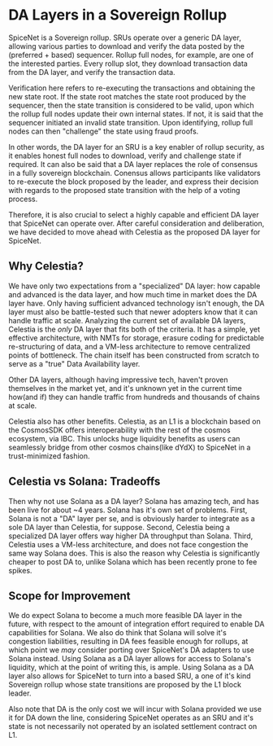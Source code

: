 # DA Layers in a Sovereign Rollup
SpiceNet is a Sovereign rollup. SRUs operate over a generic DA layer, allowing various parties to download and verify the data posted by the (preferred + based) sequencer. Rollup full nodes, for example, are one of the interested parties. Every rollup slot, they download transaction data from the DA layer, and verify the transaction data.

Verification here refers to re-executing the transactions and obtaining the new state root. If the state root matches the state root produced by the sequencer, then the state transition is considered to be valid, upon which the rollup full nodes update their own internal states. If not, it is said that the sequencer initiated an invalid state transition. Upon identifying, rollup full nodes can then "challenge" the state using fraud proofs.

In other words, the DA layer for an SRU is a key enabler of rollup security, as it enables honest full nodes to download, verify and challenge state if required. It can also be said that a DA layer replaces the role of consensus in a fully sovereign blockchain. Conensus allows participants like validators to re-execute the block proposed by the leader, and express their decision with regards to the proposed state transition with the help of a voting process.

Therefore, it is also crucial to select a highly capable and efficient DA layer that SpiceNet can operate over. After careful consideration and deliberation, we have decided to move ahead with Celestia as the proposed DA layer for SpiceNet.

## Why Celestia?
We have only two expectations from a "specialized" DA layer: how capable and advanced is the data layer, and how much time in market does the DA layer have. Only having sufficient advanced technology isn't enough, the DA layer must also be battle-tested such that newer adopters know that it can handle traffic at scale. Analyzing the current set of available DA layers, Celestia is the *only* DA layer that fits both of the criteria. It has a simple, yet effective architecture, with NMTs for storage, erasure coding for predictable re-structuring of data, and a VM-less architecture to remove centralized points of bottleneck. The chain itself has been constructed from scratch to serve as a "true" Data Availability layer.

Other DA layers, although having impressive tech, haven't proven themselves in the market yet, and it's unknown yet in the current time how(and if) they can handle traffic from hundreds and thousands of chains at scale.

Celestia also has other benefits. Celestia, as an L1 is a blockchain based on the CosmosSDK offers interoperability with the rest of the cosmos ecosystem, via IBC. This unlocks huge liquidity benefits as users can seamlessly bridge from other cosmos chains(like dYdX) to SpiceNet in a trust-minimized fashion.

## Celestia vs Solana: Tradeoffs
Then why not use Solana as a DA layer? Solana has amazing tech, and has been live for about ~4 years. Solana has it's own set of problems. First, Solana is not a "DA" layer per se, and is obviously harder to integrate as a sole DA layer than Celestia, for suppose. Second, Celestia being a specialized DA layer offers way higher DA throughput than Solana. Third, Celestia uses a VM-less architecture, and does not face congestion the same way Solana does. This is also the reason why Celestia is significantly cheaper to post DA to, unlike Solana which has been recently prone to fee spikes.

## Scope for Improvement
We do expect Solana to become a much more feasible DA layer in the future, with respect to the amount of integration effort required to enable DA capabilities for Solana. We also do think that Solana will solve it's congestion liabilities, resulting in DA fees feasible enough for rollups, at which point we *may* consider porting over SpiceNet's DA adapters to use Solana instead. Using Solana as a DA layer allows for access to Solana's liquidity, which at the point of writing this, is ample. Using Solana as a DA layer also allows for SpiceNet to turn into a based SRU, a one of it's kind Sovereign rollup whose state transitions are proposed by the L1 block leader.

Also note that DA is the only cost we will incur with Solana provided we use it for DA down the line, considering SpiceNet operates as an SRU and it's state is not necessarily not operated by an isolated settlement contract on L1.
